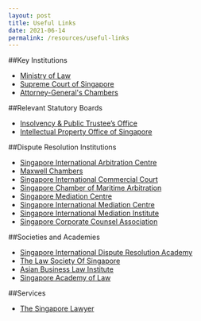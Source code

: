 ```yaml
---
layout: post
title: Useful Links
date: 2021-06-14
permalink: /resources/useful-links
---
```

##Key Institutions

* [Ministry of Law](https://www.mlaw.gov.sg/)
* [Supreme Court of Singapore](https://www.supremecourt.gov.sg/)
* [Attorney-General's Chambers](https://www.agc.gov.sg/)


##Relevant  Statutory Boards

* [Insolvency & Public Trustee’s Office](https://www.insolvencyreg.org/)
* [Intellectual Property Office of Singapore](https://www.ipos.gov.sg/)


##Dispute Resolution Institutions
* [Singapore International Arbitration Centre](http://www.siac.org.sg/)
* [Maxwell Chambers](https://www.maxwellchambers.com/)
* [Singapore International Commercial Court](https://www.sicc.gov.sg/)
* [Singapore Chamber of Maritime Arbitration](https://www.scma.org.sg/)
* [Singapore Mediation Centre](https://www.mediation.com.sg/)
* [Singapore International Mediation Centre ](https://simc.com.sg/)
* [Singapore International Mediation Institute](https://www.simi.org.sg/)
* [Singapore Corporate Counsel Association](https://www.scca.org.sg/)


##Societies and Academies
* [Singapore International Dispute Resolution Academy](https://sidra.smu.edu.sg/)
* [The Law Society Of Singapore](https://www.lawsociety.org.sg/)
* [Asian Business Law Institute](https://abli.asia/)
* [Singapore Academy of Law](https://www.sal.org.sg/)

##Services
* [The Singapore Lawyer](https://www.thesingaporelawyer.com/)
